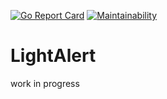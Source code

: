 [![Go Report Card](https://goreportcard.com/badge/github.com/aceberg/LightAlert)](https://goreportcard.com/report/github.com/aceberg/LightAlert)
[![Maintainability](https://api.codeclimate.com/v1/badges/d5afcbba61b811fa3ddc/maintainability)](https://codeclimate.com/github/aceberg/LightAlert/maintainability)

# LightAlert
work in progress
